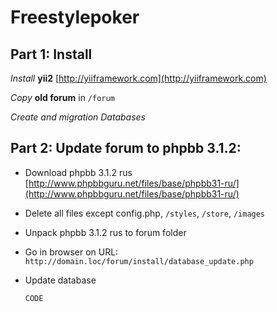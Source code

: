 Freestylepoker
==========

Part 1: Install
-----

_Install_ **yii2**
[http://yiiframework.com](http://yiiframework.com)  

_Copy_ **old forum** in `/forum`

_Create and migration Databases_

Part 2: Update forum to phpbb 3.1.2:
---------------------------------

- Download phpbb 3.1.2 rus [http://www.phpbbguru.net/files/base/phpbb31-ru/](http://www.phpbbguru.net/files/base/phpbb31-ru/)
    
- Delete all files except config.php, `/styles`, `/store`, `/images`

- Unpack phpbb 3.1.2 rus to forum folder

- Go in browser on URL: `http://domain.loc/forum/install/database_update.php`

- Update database

  ```
  CODE
  ```  

  
